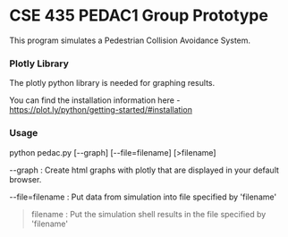 # CSE 435 PEDAC1 Group Prototype

This program simulates a Pedestrian Collision Avoidance System.

### Plotly Library
The plotly python library is needed for graphing results.

You can find the installation information here -
https://plot.ly/python/getting-started/#installation

### Usage
python pedac.py [--graph] [--file=filename] [>filename]

--graph : Create html graphs with plotly that are displayed in your default browser.

--file=filename : Put data from simulation into file specified by 'filename'

>filename : Put the simulation shell results in the file specified by 'filename'

